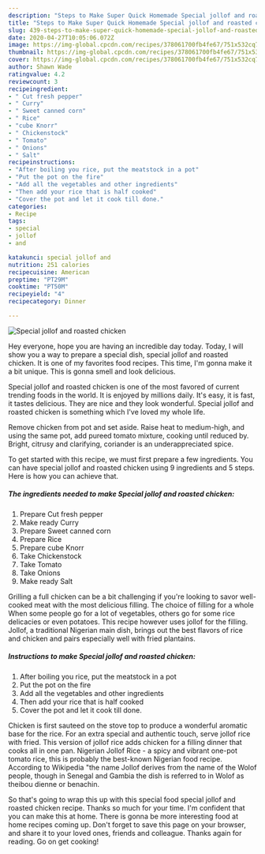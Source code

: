 ```yaml
---
description: "Steps to Make Super Quick Homemade Special jollof and roasted chicken"
title: "Steps to Make Super Quick Homemade Special jollof and roasted chicken"
slug: 439-steps-to-make-super-quick-homemade-special-jollof-and-roasted-chicken
date: 2020-04-27T10:05:06.072Z
image: https://img-global.cpcdn.com/recipes/378061700fb4fe67/751x532cq70/special-jollof-and-roasted-chicken-recipe-main-photo.jpg
thumbnail: https://img-global.cpcdn.com/recipes/378061700fb4fe67/751x532cq70/special-jollof-and-roasted-chicken-recipe-main-photo.jpg
cover: https://img-global.cpcdn.com/recipes/378061700fb4fe67/751x532cq70/special-jollof-and-roasted-chicken-recipe-main-photo.jpg
author: Shawn Wade
ratingvalue: 4.2
reviewcount: 3
recipeingredient:
- " Cut fresh pepper"
- " Curry"
- " Sweet canned corn"
- " Rice"
- "cube Knorr"
- " Chickenstock"
- " Tomato"
- " Onions"
- " Salt"
recipeinstructions:
- "After boiling you rice, put the meatstock in a pot"
- "Put the pot on the fire"
- "Add all the vegetables and other ingredients"
- "Then add your rice that is half cooked"
- "Cover the pot and let it cook till done."
categories:
- Recipe
tags:
- special
- jollof
- and

katakunci: special jollof and 
nutrition: 251 calories
recipecuisine: American
preptime: "PT29M"
cooktime: "PT50M"
recipeyield: "4"
recipecategory: Dinner

---
```



![Special jollof and roasted chicken](https://img-global.cpcdn.com/recipes/378061700fb4fe67/751x532cq70/special-jollof-and-roasted-chicken-recipe-main-photo.jpg)

Hey everyone, hope you are having an incredible day today. Today, I will show you a way to prepare a special dish, special jollof and roasted chicken. It is one of my favorites food recipes. This time, I'm gonna make it a bit unique. This is gonna smell and look delicious.

Special jollof and roasted chicken is one of the most favored of current trending foods in the world. It is enjoyed by millions daily. It's easy, it is fast, it tastes delicious. They are nice and they look wonderful. Special jollof and roasted chicken is something which I've loved my whole life.

Remove chicken from pot and set aside. Raise heat to medium-high, and using the same pot, add pureed tomato mixture, cooking until reduced by. Bright, citrusy and clarifying, coriander is an underappreciated spice.


To get started with this recipe, we must first prepare a few ingredients. You can have special jollof and roasted chicken using 9 ingredients and 5 steps. Here is how you can achieve that.

<!--inarticleads1-->

##### The ingredients needed to make Special jollof and roasted chicken:

1. Prepare  Cut fresh pepper
1. Make ready  Curry
1. Prepare  Sweet canned corn
1. Prepare  Rice
1. Prepare cube Knorr
1. Take  Chickenstock
1. Take  Tomato
1. Take  Onions
1. Make ready  Salt


Grilling a full chicken can be a bit challenging if you&#39;re looking to savor well-cooked meat with the most delicious filling. The choice of filling for a whole When some people go for a lot of vegetables, others go for some rice delicacies or even potatoes. This recipe however uses jollof for the filling. Jollof, a traditional Nigerian main dish, brings out the best flavors of rice and chicken and pairs especially well with fried plantains. 

<!--inarticleads2-->

##### Instructions to make Special jollof and roasted chicken:

1. After boiling you rice, put the meatstock in a pot
1. Put the pot on the fire
1. Add all the vegetables and other ingredients
1. Then add your rice that is half cooked
1. Cover the pot and let it cook till done.


Chicken is first sauteed on the stove top to produce a wonderful aromatic base for the rice. For an extra special and authentic touch, serve jollof rice with fried. This version of jollof rice adds chicken for a filling dinner that cooks all in one pan. Nigerian Jollof Rice - a spicy and vibrant one-pot tomato rice, this is probably the best-known Nigerian food recipe. According to Wikipedia &#34;the name Jollof derives from the name of the Wolof people, though in Senegal and Gambia the dish is referred to in Wolof as theibou dienne or benachin. 

So that's going to wrap this up with this special food special jollof and roasted chicken recipe. Thanks so much for your time. I'm confident that you can make this at home. There is gonna be more interesting food at home recipes coming up. Don't forget to save this page on your browser, and share it to your loved ones, friends and colleague. Thanks again for reading. Go on get cooking!

